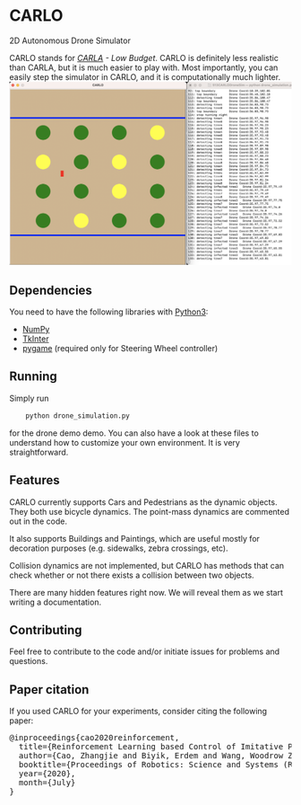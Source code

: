 # CARLO
2D Autonomous Drone Simulator

CARLO stands for _[CARLA](http://carla.org/) - Low Budget_. CARLO is definitely less realistic than CARLA, but it is much easier to play with. Most importantly, you can easily step the simulator in CARLO, and it is computationally much lighter.
<img width="800" alt="CARLO - Drone Simulation with Terminal Output" src="dronesim_img.png" />

## Dependencies
You need to have the following libraries with [Python3](http://www.python.org/downloads):
- [NumPy](http://www.numpy.org/)
- [TkInter](http://wiki.python.org/moin/TkInter)
- [pygame](https://www.pygame.org/) (required only for Steering Wheel controller)

## Running
Simply run
```python
	python drone_simulation.py
```

for the drone demo demo. You can also have a look at these files to understand how to customize your own environment. It is very straightforward.

## Features
CARLO currently supports Cars and Pedestrians as the dynamic objects. They both use bicycle dynamics. The point-mass dynamics are commented out in the code.

It also supports Buildings and Paintings, which are useful mostly for decoration purposes (e.g. sidewalks, zebra crossings, etc).

Collision dynamics are not implemented, but CARLO has methods that can check whether or not there exists a collision between two objects.

There are many hidden features right now. We will reveal them as we start writing a documentation.

## Contributing
Feel free to contribute to the code and/or initiate issues for problems and questions.

## Paper citation
If you used CARLO for your experiments, consider citing the following paper:

<pre>
@inproceedings{cao2020reinforcement,
  title={Reinforcement Learning based Control of Imitative Policies for Near-Accident Driving},
  author={Cao, Zhangjie and Biyik, Erdem and Wang, Woodrow Z. and Raventos, Allan and Gaidon, Adrien and Rosman, Guy and Sadigh, Dorsa},
  booktitle={Proceedings of Robotics: Science and Systems (RSS)},
  year={2020},
  month={July}
}
</pre>
